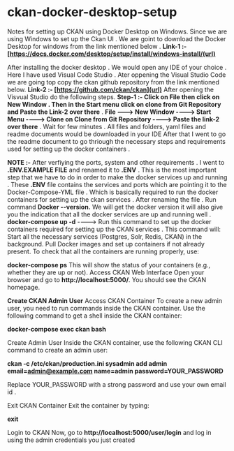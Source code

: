 # ckan-docker-desktop-setup
Notes for setting up CKAN using Docker Desktop on Windows.
Since we are using Windows to set up the Ckan UI . We are goint to download the Docker Desktop for windows from the link mentioned below . 
**Link-1 :- [https://docs.docker.com/desktop/setup/install/windows-install/(url)** 

After installing the docker desktop . We would open any IDE of your choice . Here  I have used Visual Code Studio . 
Ater oppening the Visual Studio Code we are going top copy the ckan github repository from the link mentioned below.
**Link-2 :- [https://github.com/ckan/ckan](url)** 
After opening the Visvual Studio do the following steps. 
**Step-1 :- Click on File then click on New Window . Then in the Start menu click on clone from Git Repository and Paste the Link-2 over there** . 
**File ---> New Window ----> Start Menu ----> Clone on Clone from Git Repository ----> Paste the link-2 over there** . 
Wait for few minutes . All files and folders, yaml files and readme documents would be downloaded in your IDE 
After that I went to go the readme document to go thriough the necessary steps and requirements used for setting up the docker containers . 


**NOTE :-** After verfiying the ports, system and other requirements . I went to **.ENV.EXAMPLE FILE** and renamed it to **.ENV** . This is the most important step that we have to do in order to make the docker services up and running . 
These **.ENV** file contains the services and ports which are pointing it to the Docker-Compose-YML file . Which is basically required to run the docker containers for setting up the ckan services . 
After renaming the file . Run command **Docker --version.**   We will get the docker version it will also give you the indication that all the docker services are up and running well . 
**docker-compose up -d** ----> Run this command to set up the docker containers required for setting up the CKAN services .
This command will:
Start all the necessary services (Postgres, Solr, Redis, CKAN) in the background.
Pull Docker images and set up containers if not already present. 
To check that all the containers are running properly, use:

**docker-compose ps**
This will show the status of your containers (e.g., whether they are up or not).
Access CKAN Web Interface
Open your browser and go to **http://localhost:5000/**. 
You should see the CKAN homepage. 




**Create CKAN Admin User**
Access CKAN Container
To create a new admin user, you need to run commands inside the CKAN container. Use the following command to get a shell inside the CKAN container:

**docker-compose exec ckan bash**

Create Admin User
Inside the CKAN container, use the following CKAN CLI command to create an admin user:

**ckan -c /etc/ckan/production.ini sysadmin add admin email=admin@example.com name=admin password=YOUR_PASSWORD**


Replace YOUR_PASSWORD with a strong password and use your own email id . 

Exit CKAN Container
Exit the container by typing:

**exit**


Login to CKAN
Now, go to **http://localhost:5000/user/login** and log in using the admin credentials you just created
